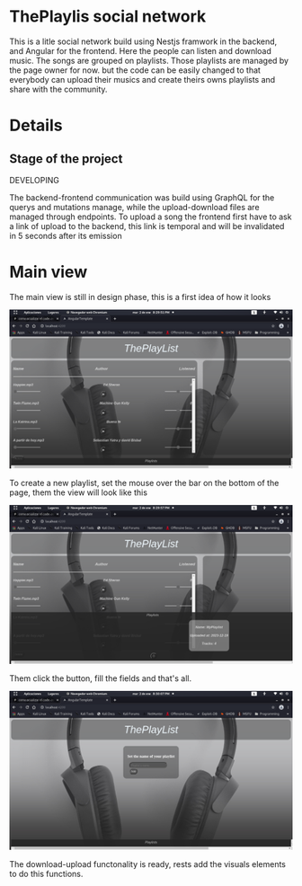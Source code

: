 # ThePlaylis social network
This is a litle social network build using Nestjs framwork in the backend, and Angular for the frontend.
Here the people can listen and download music.
The songs are grouped on playlists. Those playlists are managed by the page owner for now. but the code can be easily changed to
that everybody can upload their musics and create theirs owns playlists and share with the community.

# Details
## Stage of the project
DEVELOPING

The backend-frontend communication was build using GraphQL for the querys and mutations manage, while the upload-download files are
managed through endpoints.
To upload a song the frontend first have to ask a link of upload to the backend, this link is temporal and will be
invalidated in 5 seconds after its emission

# Main view
The main view is still in design phase, this is a first idea of how it looks


<img src="main_view.png">


To create a new playlist, set the mouse over the bar on the bottom of the page, them the view will look like this


<img src="playlists_view.png">


Them click the button, fill the fields and that's all.


<img src="playlists_view_creator.png">


The download-upload functonality is ready, rests add the visuals elements to do this functions.